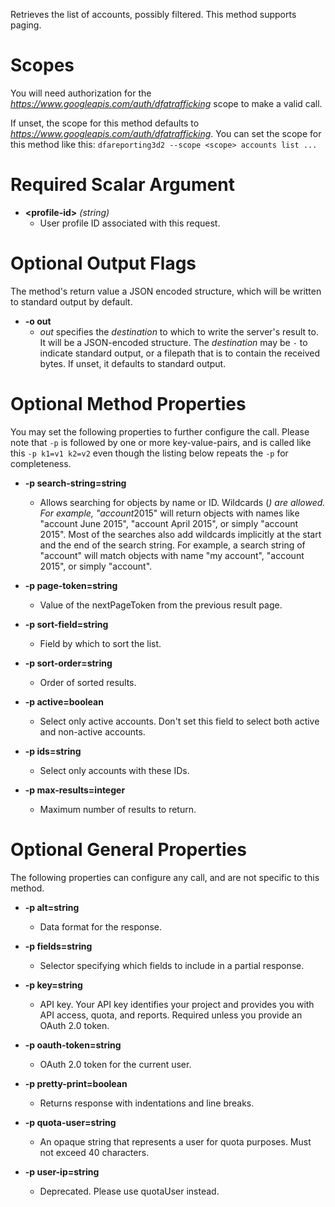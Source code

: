 Retrieves the list of accounts, possibly filtered. This method supports paging.
# Scopes

You will need authorization for the *https://www.googleapis.com/auth/dfatrafficking* scope to make a valid call.

If unset, the scope for this method defaults to *https://www.googleapis.com/auth/dfatrafficking*.
You can set the scope for this method like this: `dfareporting3d2 --scope <scope> accounts list ...`
# Required Scalar Argument
* **&lt;profile-id&gt;** *(string)*
    - User profile ID associated with this request.

# Optional Output Flags

The method's return value a JSON encoded structure, which will be written to standard output by default.

* **-o out**
    - *out* specifies the *destination* to which to write the server's result to.
      It will be a JSON-encoded structure.
      The *destination* may be `-` to indicate standard output, or a filepath that is to contain the received bytes.
      If unset, it defaults to standard output.
# Optional Method Properties

You may set the following properties to further configure the call. Please note that `-p` is followed by one 
or more key-value-pairs, and is called like this `-p k1=v1 k2=v2` even though the listing below repeats the
`-p` for completeness.

* **-p search-string=string**
    - Allows searching for objects by name or ID. Wildcards (*) are allowed. For example, &#34;account*2015&#34; will return objects with names like &#34;account June 2015&#34;, &#34;account April 2015&#34;, or simply &#34;account 2015&#34;. Most of the searches also add wildcards implicitly at the start and the end of the search string. For example, a search string of &#34;account&#34; will match objects with name &#34;my account&#34;, &#34;account 2015&#34;, or simply &#34;account&#34;.

* **-p page-token=string**
    - Value of the nextPageToken from the previous result page.

* **-p sort-field=string**
    - Field by which to sort the list.

* **-p sort-order=string**
    - Order of sorted results.

* **-p active=boolean**
    - Select only active accounts. Don&#39;t set this field to select both active and non-active accounts.

* **-p ids=string**
    - Select only accounts with these IDs.

* **-p max-results=integer**
    - Maximum number of results to return.

# Optional General Properties

The following properties can configure any call, and are not specific to this method.

* **-p alt=string**
    - Data format for the response.

* **-p fields=string**
    - Selector specifying which fields to include in a partial response.

* **-p key=string**
    - API key. Your API key identifies your project and provides you with API access, quota, and reports. Required unless you provide an OAuth 2.0 token.

* **-p oauth-token=string**
    - OAuth 2.0 token for the current user.

* **-p pretty-print=boolean**
    - Returns response with indentations and line breaks.

* **-p quota-user=string**
    - An opaque string that represents a user for quota purposes. Must not exceed 40 characters.

* **-p user-ip=string**
    - Deprecated. Please use quotaUser instead.
